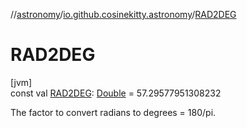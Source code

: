//[astronomy](../../index.md)/[io.github.cosinekitty.astronomy](index.md)/[RAD2DEG](-r-a-d2-d-e-g.md)

# RAD2DEG

[jvm]\
const val [RAD2DEG](-r-a-d2-d-e-g.md): [Double](https://kotlinlang.org/api/latest/jvm/stdlib/kotlin/-double/index.html) = 57.29577951308232

The factor to convert radians to degrees = 180/pi.
